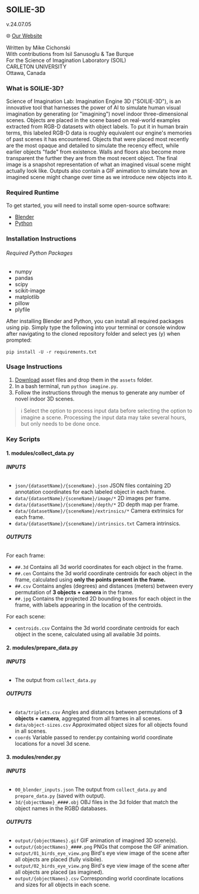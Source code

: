 ## SOILIE-3D
v.24.07.05

🌐 [Our Website](https://soilie3d.com/)

Written by Mike Cichonski <br>
With contributions from Isil Sanusoglu & Tae Burque <br>
For the Science of Imagination Laboratory (SOIL) <br>
CARLETON UNIVERSITY <br>
Ottawa, Canada <br>

### What is SOILIE-3D?

Science of Imagination Lab: Imagination Engine 3D ("SOILIE-3D"), is an innovative tool that harnesses the power of AI to simulate human visual imagination by generating (or "imagining") novel indoor three-dimensional scenes. Objects are placed in the scene based on real-world examples extracted from RGB-D datasets with object labels. To put it in human brain terms, this labeled RGB-D data is roughly equivalent our engine's memories of past scenes it has encountered. Objects that were placed most recently are the most opaque and detailed to simulate the recency effect, while earlier objects "fade" from existence. Walls and floors also become more transparent the further they are from the most recent object. The final image is a snapshot representation of what an imagined visual scene might actually look like. Outputs also contain a GIF animation to simulate how an imagined scene might change over time as we introduce new objects into it.

### Required Runtime

To get started, you will need to install some open-source software:
* [Blender](https://www.blender.org/download/)
* [Python](https://www.python.org/downloads/)

### Installation Instructions

###### Required Python Packages
* numpy
* pandas
* scipy
* scikit-image
* matplotlib
* pillow
* plyfile

After installing Blender and Python, you can install all required packages using pip. Simply type the following into your terminal or console window after navigating to the cloned repository folder and select yes (y) when prompted:
<br><br>
`pip install -U -r requirements.txt`

### Usage Instructions
1. [Download](https://soilie3d.com/data/?p=assets/) asset files and drop them in the `assets` folder.
2. In a bash terminal, run `python imagine.py`.
3. Follow the instructions through the menus to generate any number of novel indoor 3D scenes.
> ℹ️ Select the option to process input data before selecting the option to imagine a scene. Processing the input data may take several hours, but only needs to be done once.

### Key Scripts

#### 1. modules/collect_data.py

###### **INPUTS**
* `json/{datasetName}/{sceneName}.json` JSON files containing 2D annotation coordinates for each labeled object in each frame.
* `data/{datasetName}/{sceneName}/image/*` 2D images per frame.
* `data/{datasetName}/{sceneName}/depth/*` 2D depth map per frame.
* `data/{datasetName}/{sceneName}/extrinsics/*` Camera extrinsics for each frame.
* `data/{datasetName}/{sceneName}/intrinsics.txt` Camera intrinsics.

###### **OUTPUTS**

For each frame:
* `##.3d` Contains all 3d world coordinates for each object in the frame.
* `##.cen` Contains the 3d world coordinate centroids for each object in the frame, calculated using <b>only the points present in the frame.</b>
* `##.csv` Contains angles (degrees) and distances (meters) between every permutation of <b>3 objects + camera</b> in the frame.
* `##.jpg` Contains the projected 2D bounding boxes for each object in the frame, with labels appearing in the location of the centroids.

For each scene:
* `centroids.csv` Contains the 3d world coordinate centroids for each object in the scene, calculated using all available 3d points.

#### 2. modules/prepare_data.py

###### **INPUTS**
* The output from `collect_data.py`

###### **OUTPUTS**
* `data/triplets.csv` Angles and distances between permutations of <b>3 objects + camera</b>, aggregated from all frames in all scenes.
* `data/object-sizes.csv` Approximated object sizes for all objects found in all scenes.
* `coords` Variable passed to render.py containing world coordinate locations for a novel 3d scene.

#### 3. modules/render.py

###### **INPUTS**
* `00_blender_inputs.json` The output from `collect_data.py` and `prepare_data.py` (saved with output).
* `3d/{objectName}_####.obj` OBJ files in the 3d folder that match the object names in the RGBD databases.

###### **OUTPUTS**
* `output/{objectNames}.gif` GIF animation of imagined 3D scene(s).
* `output/{objectNames}_####.png` PNGs that compose the GIF animation.
* `output/01_birds_eye_view.png` Bird's eye view image of the scene after all objects are placed (fully visibile).
* `output/02_birds_eye_view.png` Bird's eye view image of the scene after all objects are placed (as imagined).
* `output/{objectNames}.csv` Corresponding world coordinate locations and sizes for all objects in each scene.

